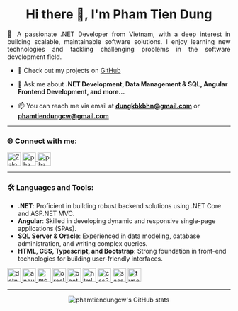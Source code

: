 <h1 align="center">Hi there 👋, I'm Pham Tien Dung</h1>

<p align="justify">
  🚀 A passionate .NET Developer from Vietnam, with a deep interest in building scalable, maintainable software solutions. I enjoy learning new technologies and tackling challenging problems in the software development field.
</p>

- 🔭 Check out my projects on [GitHub](https://github.com/phamtiendungcw?tab=repositories)

- 💬 Ask me about **.NET Development, Data Management & SQL, Angular Frontend Development, and more...**

- 📫 You can reach me via email at **dungkbkbhn@gmail.com** or **phamtiendungcw@gmail.com**

<hr style="border: none; height: 0.15em!importance; width: 100%;" />

<h3 align="left">🌐 Connect with me:</h3>
<p align="left">
  <a href="https://zalo.me/84337198586" target="_blank" rel="noreferrer"><img align="center" src="https://img.icons8.com/color/48/000000/zalo.png" alt="Zalo" height="30" width="30" /></a>
  <a href="https://fb.com/phamtiendungcw" target="_blank" rel="noreferrer">
    <img align="center" src="https://raw.githubusercontent.com/rahuldkjain/github-profile-readme-generator/master/src/images/icons/Social/facebook.svg" alt="phamtiendungcw" height="30" width="30" />
  </a>
  <a href="https://linkedin.com/in/phamtiendungcw" target="_blank" rel="noreferrer">
    <img align="center" src="https://raw.githubusercontent.com/rahuldkjain/github-profile-readme-generator/master/src/images/icons/Social/linked-in-alt.svg" alt="phamtiendungcw" height="30" width="30" />
  </a>
</p>

<hr style="border: none; height: 0.15em!importance; width: 100%;" />

<h3 align="left">🛠️ Languages and Tools:</h3>
<ul>
  <li><strong>.NET</strong>: Proficient in building robust backend solutions using .NET Core and ASP.NET MVC.</li>
  <li><strong>Angular</strong>: Skilled in developing dynamic and responsive single-page applications (SPAs).</li>
  <li><strong>SQL Server & Oracle</strong>: Experienced in data modeling, database administration, and writing complex queries.</li>
  <li><strong>HTML, CSS, Typescript, and Bootstrap</strong>: Strong foundation in front-end technologies for building user-friendly interfaces.</li>
</ul>
<p align="left">
  <a href="https://dotnet.microsoft.com/" target="_blank" rel="noreferrer">
    <img src="https://upload.wikimedia.org/wikipedia/commons/0/0e/Microsoft_.NET_logo.png" alt="dotnet" width="30" height="30"/>
  </a>
  <a href="https://angular.io" target="_blank" rel="noreferrer">
    <img src="https://upload.wikimedia.org/wikipedia/commons/c/cf/Angular_full_color_logo.svg" alt="angular" width="30" height="30"/>
  </a>
  <a href="https://www.microsoft.com/en-us/sql-server" target="_blank" rel="noreferrer">
    <img src="https://img.icons8.com/color/48/000000/microsoft-sql-server.png" alt="mssql" width="30" height="30"/>
  </a>
  <a href="https://www.oracle.com/database/" target="_blank" rel="noreferrer">
    <img src="https://upload.wikimedia.org/wikipedia/commons/5/50/Oracle_logo.svg" alt="oracle" width="30" height="30"/>
  </a>
  <a href="https://getbootstrap.com" target="_blank" rel="noreferrer">
    <img src="https://upload.wikimedia.org/wikipedia/commons/b/b2/Bootstrap_logo.svg" alt="bootstrap" width="30" height="30"/>
  </a>
  <a href="https://www.w3.org/html/" target="_blank" rel="noreferrer">
    <img src="https://upload.wikimedia.org/wikipedia/commons/6/61/HTML5_logo_and_wordmark.svg" alt="html5" width="30" height="30"/>
  </a>
  <a href="https://www.w3schools.com/css/" target="_blank" rel="noreferrer">
    <img src="https://upload.wikimedia.org/wikipedia/commons/d/d5/CSS3_logo_and_wordmark.svg" alt="css3" width="30" height="30"/>
  </a>
  <a href="https://sass-lang.com" target="_blank" rel="noreferrer">
    <img src="https://upload.wikimedia.org/wikipedia/commons/9/96/Sass_Logo_Color.svg" alt="sass" width="30" height="30"/>
  </a>
  <a href="https://www.typescriptlang.org/" target="_blank" rel="noreferrer">
    <img src="https://upload.wikimedia.org/wikipedia/commons/4/4c/Typescript_logo_2020.svg" alt="typescript" width="30" height="30"/>
  </a>
</p>

<hr style="border: none; height: 0.15em!importance; width: 100%;" />

<p align="center">
  <img src="https://github-readme-stats.vercel.app/api?username=phamtiendungcw&show_icons=true&theme=radical" alt="phamtiendungcw's GitHub stats" />
</p>
